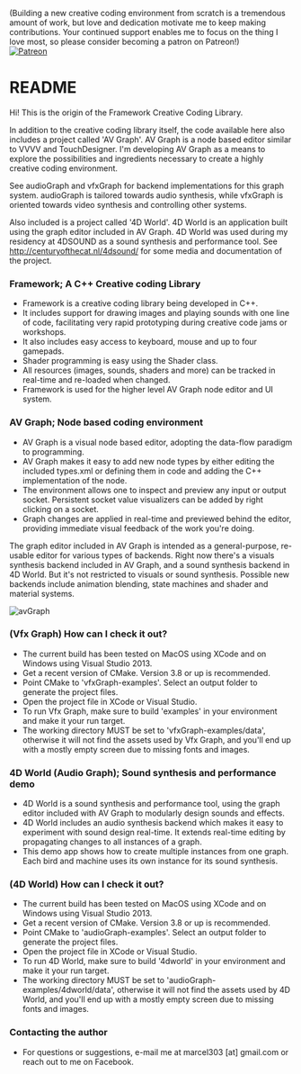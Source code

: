 (Building a new creative coding environment from scratch is a tremendous amount of work, but love and dedication motivate me to keep making contributions. Your continued support enables me to focus on the thing I love most, so please consider becoming a patron on Patreon!)
<br />[![Patreon](https://cloud.githubusercontent.com/assets/8225057/5990484/70413560-a9ab-11e4-8942-1a63607c0b00.png)](https://www.patreon.com/marcelsmit)

# README #

Hi! This is the origin of the Framework Creative Coding Library.

In addition to the creative coding library itself, the code available here also includes a project called 'AV Graph'. AV Graph is a node based editor similar to VVVV and TouchDesigner. I'm developing AV Graph as a means to explore the possibilities and ingredients necessary to create a highly creative coding environment.

See audioGraph and vfxGraph for backend implementations for this graph system. audioGraph is tailored towards audio synthesis, while vfxGraph is oriented towards video synthesis and controlling other systems.

Also included is a project called '4D World'. 4D World is an application built using the graph editor included in AV Graph. 4D World was used during my residency at 4DSOUND as a sound synthesis and performance tool. See http://centuryofthecat.nl/4dsound/ for some media and documentation of the project.

### Framework; A C++ Creative coding Library ###

* Framework is a creative coding library being developed in C++.
* It includes support for drawing images and playing sounds with one line of code, facilitating very rapid prototyping during creative code jams or workshops.
* It also includes easy access to keyboard, mouse and up to four gamepads.
* Shader programming is easy using the Shader class.
* All resources (images, sounds, shaders and more) can be tracked in real-time and re-loaded when changed.
* Framework is used for the higher level AV Graph node editor and UI system.

### AV Graph; Node based coding environment ###

* AV Graph is a visual node based editor, adopting the data-flow paradigm to programming.
* AV Graph makes it easy to add new node types by either editing the included types.xml or defining them in code and adding the C++ implementation of the node.
* The environment allows one to inspect and preview any input or output socket. Persistent socket value visualizers can be added by right clicking on a socket.
* Graph changes are applied in real-time and previewed behind the editor, providing immediate visual feedback of the work you're doing.

The graph editor included in AV Graph is intended as a general-purpose, re-usable editor for various types of backends. Right now there's a visuals synthesis backend included in AV Graph, and a sound synthesis backend in 4D World. But it's not restricted to visuals or sound synthesis. Possible new backends include animation blending, state machines and shader and material systems.

![avGraph](/vfxGraph/docs/avGraph2.png)

### (Vfx Graph) How can I check it out? ###

* The current build has been tested on MacOS using XCode and on Windows using Visual Studio 2013.
* Get a recent version of CMake. Version 3.8 or up is recommended.
* Point CMake to 'vfxGraph-examples'. Select an output folder to generate the project files.
* Open the project file in XCode or Visual Studio.
* To run Vfx Graph, make sure to build 'examples' in your environment and make it your run target.
* The working directory MUST be set to 'vfxGraph-examples/data', otherwise it will not find the assets used by Vfx Graph, and you'll end up with a mostly empty screen due to missing fonts and images.

### 4D World (Audio Graph); Sound synthesis and performance demo ###

* 4D World is a sound synthesis and performance tool, using the graph editor included with AV Graph to modularly design sounds and effects.
* 4D World includes an audio synthesis backend which makes it easy to experiment with sound design real-time. It extends real-time editing by propagating changes to all instances of a graph.
* This demo app shows how to create multiple instances from one graph. Each bird and machine uses its own instance for its sound synthesis.

### (4D World) How can I check it out? ###

* The current build has been tested on MacOS using XCode and on Windows using Visual Studio 2013.
* Get a recent version of CMake. Version 3.8 or up is recommended.
* Point CMake to 'audioGraph-examples'. Select an output folder to generate the project files.
* Open the project file in XCode or Visual Studio.
* To run 4D World, make sure to build '4dworld' in your environment and make it your run target.
* The working directory MUST be set to 'audioGraph-examples/4dworld/data', otherwise it will not find the assets used by 4D World, and you'll end up with a mostly empty screen due to missing fonts and images.

### Contacting the author ###

* For questions or suggestions, e-mail me at marcel303 [at] gmail.com or reach out to me on Facebook.
